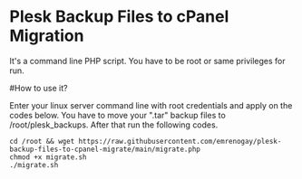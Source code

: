 # Plesk Backup Files to cPanel Migration
It's a command line PHP script. You have to be root or same privileges for run.

#How to use it?

Enter your linux server command line with root credentials and apply on the codes below. You have to move your ".tar" backup files to /root/plesk_backups. After that run the following codes.

    cd /root && wget https://raw.githubusercontent.com/emrenogay/plesk-backup-files-to-cpanel-migrate/main/migrate.php
    chmod +x migrate.sh
    ./migrate.sh

    
